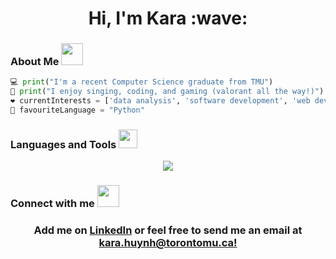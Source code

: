 <h1 align="center">
  Hi, I'm Kara :wave:
</h1>

### About Me <img src="https://media.giphy.com/media/oz45ELYgMoYVsZqmor/giphy.gif" width="35"/>
```python
💻 print("I'm a recent Computer Science graduate from TMU")
🎵 print("I enjoy singing, coding, and gaming (valorant all the way!)")
❤️ currentInterests = ['data analysis', 'software development', 'web development']
🌸 favouriteLanguage = "Python"
```

### Languages and Tools <img src="https://media.giphy.com/media/FMnVZzDALopvG/giphy.gif" width="30"/>
<p align="center">
  <a href="https://skillicons.dev">
    <img src="https://skillicons.dev/icons?i=c,html,css,javascript,typescript,react,vue,nodejs,astro,java,python,git,linux,figma" />
  </a>
</p>


### Connect with me <img src="https://media.giphy.com/media/v1.Y2lkPTc5MGI3NjExaDBwa2poMXh4YmtscGE5NmdsbGhmZjR1MmQ3NGl4cjJvM2N0czU5YSZlcD12MV9pbnRlcm5hbF9naWZfYnlfaWQmY3Q9cw/f940860erOHsGoaNlb/giphy.gif" width="35"/>
<h3 align="center">
  Add me on <a href="https://www.linkedin.com/in/kara-huynh/">LinkedIn</a> or feel free to send me an email at <a href="mailto:kara.huynh@torontomu.ca">kara.huynh@torontomu.ca!</a>
 
</h3>



